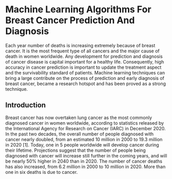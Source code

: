 # Machine Learning Algorithms For Breast Cancer Prediction And Diagnosis
Each year number of deaths is increasing extremely because of breast cancer. It is the most frequent type of all cancers and the major cause of death in women worldwide. Any development for prediction and diagnosis of cancer disease is capital important for a healthy life. Consequently, high accuracy in cancer prediction is important to update the treatment aspect and the survivability standard of patients. Machine learning techniques can bring a large contribute on the process of prediction and early diagnosis of breast cancer, became a research hotspot and has been proved as a strong technique.

## Introduction
Breast cancer has now overtaken lung cancer as the most commonly diagnosed cancer in women worldwide,
according to statistics released by the International Agency for Research on Cancer (IARC) in December 2020. In
the past two decades, the overall number of people diagnosed with cancer nearly doubled, from an estimated 10
million in 2000 to 19.3 million in 2020 [1]. Today, one in 5 people worldwide will develop cancer during their
lifetime. Projections suggest that the number of people being diagnosed with cancer will increase still further in the
coming years, and will be nearly 50% higher in 2040 than in 2020. The number of cancer deaths has also increased,
from 6.2 million in 2000 to 10 million in 2020. More than one in six deaths is due to cancer.
